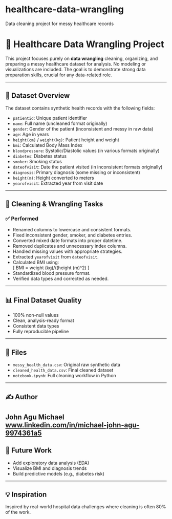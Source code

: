 # healthcare-data-wrangling
Data cleaning project for messy healthcare records
# 🏥 Healthcare Data Wrangling Project

This project focuses purely on **data wrangling** cleaning, organizing, and preparing a messy healthcare dataset for analysis. No modeling or visualizations are included. The goal is to demonstrate strong data preparation skills, crucial for any data-related role.

---

## 📁 Dataset Overview

The dataset contains synthetic health records with the following fields:

- `patientid`: Unique patient identifier
- `name`: Full name (uncleaned format originally)
- `gender`: Gender of the patient (inconsistent and messy in raw data)
- `age`: Age in years
- `height(cm)` / `weight(kg)`: Patient height and weight
- `bmi`: Calculated Body Mass Index
- `bloodpressure`: Systolic/Diastolic values (in various formats originally)
- `diabetes`: Diabetes status
- `smoker`: Smoking status
- `dateofvisit`: Date the patient visited (in inconsistent formats originally)
- `diagnosis`: Primary diagnosis (some missing or inconsistent)
- `height(m)`: Height converted to meters
- `yearofvisit`: Extracted year from visit date

---

## 🔧 Cleaning & Wrangling Tasks

### ✅ Performed

- Renamed columns to lowercase and consistent formats.
- Fixed inconsistent gender, smoker, and diabetes entries.
- Converted mixed date formats into proper datetime.
- Removed duplicates and unnecessary index columns.
- Handled missing values with appropriate strategies.
- Extracted `yearofvisit` from `dateofvisit`.
- Calculated BMI using:  
  \[
  BMI = weight (kg)/(\(height (m)^2)
  \]
- Standardized blood pressure format.
- Verified data types and corrected as needed.

---

## 📊 Final Dataset Quality

- 100% non-null values
- Clean, analysis-ready format
- Consistent data types
- Fully reproducible pipeline

---

## 📁 Files

- `messy_health_data.csv`: Original raw synthetic data 
- `cleaned_health_data.csv`: Final cleaned dataset
- `notebook.ipynb`: Full cleaning workflow in Python 

---

## ✍️ Author

**John Agu Michael**  
www.linkedin.com/in/michael-john-agu-9974361a5
---

## 🧠 Future Work

- Add exploratory data analysis (EDA)
- Visualize BMI and diagnosis trends
- Build predictive models (e.g., diabetes risk)

---

## 💡 Inspiration

Inspired by real-world hospital data challenges where cleaning is often 80% of the work.

